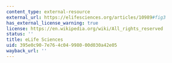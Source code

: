 ```yaml
---
content_type: external-resource
external_url: https://elifesciences.org/articles/10989#fig3
has_external_license_warning: true
license: https://en.wikipedia.org/wiki/All_rights_reserved
status: ''
title: eLife Sciences
uid: 395e0c90-7e76-4c04-9980-00d030a42e05
wayback_url: ''
---
```

